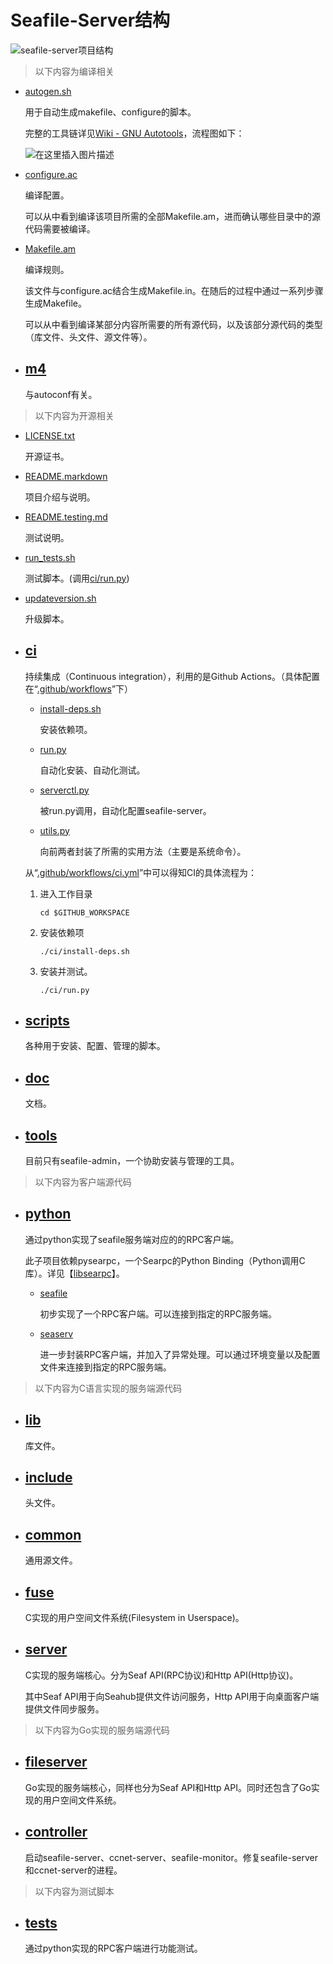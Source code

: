 # Seafile-Server结构
![seafile-server项目结构](https://img-blog.csdnimg.cn/7db0a32af71f4ebca05069d494bf72bc.png?x-oss-process=image/watermark,type_ZHJvaWRzYW5zZmFsbGJhY2s,shadow_50,text_Q1NETiBAY3lrMDYyMA==,size_20,color_FFFFFF,t_70,g_se,x_16)

> 以下内容为编译相关

- [autogen.sh](https://github.com/haiwen/seafile-server/blob/master/autogen.sh)
    
    用于自动生成makefile、configure的脚本。

    完整的工具链详见[Wiki - GNU Autotools](https://en.wikipedia.org/wiki/GNU_Autotools)，流程图如下：

    ![在这里插入图片描述](https://img-blog.csdnimg.cn/e681e4319c9e469d876878c0d5f907ba.png?x-oss-process=image/watermark,type_ZHJvaWRzYW5zZmFsbGJhY2s,shadow_50,text_Q1NETiBAY3lrMDYyMA==,size_14,color_FFFFFF,t_70,g_se,x_16#pic_center)


- [configure.ac](https://github.com/haiwen/seafile-server/blob/master/configure.ac)

    编译配置。
    
    可以从中看到编译该项目所需的全部Makefile.am，进而确认哪些目录中的源代码需要被编译。

- [Makefile.am](https://github.com/haiwen/seafile-server/blob/master/Makefile.am)

    编译规则。
    
    该文件与configure.ac结合生成Makefile.in。在随后的过程中通过一系列步骤生成Makefile。

    可以从中看到编译某部分内容所需要的所有源代码，以及该部分源代码的类型（库文件、头文件、源文件等）。

- ## [m4](https://github.com/haiwen/seafile-server/blob/master/m4)

    与autoconf有关。

> 以下内容为开源相关

- [LICENSE.txt](https://github.com/haiwen/seafile-server/blob/master/LICENSE.txt)
    
    开源证书。

- [README.markdown](https://github.com/haiwen/seafile-server/blob/master/README.markdown)
    
    项目介绍与说明。

- [README.testing.md](https://github.com/haiwen/seafile-server/blob/master/README.testing.md)

    测试说明。

- [run_tests.sh](https://github.com/haiwen/seafile-server/blob/master/run_tests.sh)
    
    测试脚本。(调用[ci/run.py](https://github.com/haiwen/seafile-server/blob/master/ci/run.py))

- [updateversion.sh](https://github.com/haiwen/seafile-server/blob/master/updateversion.sh)
    
    升级脚本。

- ## [ci](/https://github.com/haiwen/seafile-server/blob/master/ci)

    持续集成（Continuous integration），利用的是Github Actions。（具体配置在“[.github/workflows](https://github.com/haiwen/seafile-server/blob/master/.github/workflows)”下）

    - [install-deps.sh](https://github.com/haiwen/seafile-server/blob/master/ci/install-deps.sh)

        安装依赖项。

    - [run.py](https://github.com/haiwen/seafile-server/blob/master/ci/run.py)

        自动化安装、自动化测试。

    - [serverctl.py](https://github.com/haiwen/seafile-server/blob/master/ci/serverctl.py)

        被run.py调用，自动化配置seafile-server。

    - [utils.py](https://github.com/haiwen/seafile-server/blob/master/ci/utils.py)

        向前两者封装了所需的实用方法（主要是系统命令）。

    从“[.github/workflows/ci.yml](https://github.com/haiwen/seafile-server/blob/master/.github/workflows/ci.yml)”中可以得知CI的具体流程为：

    1. 进入工作目录
		```shell
		cd $GITHUB_WORKSPACE
		```
    2. 安装依赖项
   		```shell
		./ci/install-deps.sh
		```
    3. 安装并测试。
		```shell
		./ci/run.py
		```

- ## [scripts](https://github.com/haiwen/seafile-server/blob/master/scripts)

    各种用于安装、配置、管理的脚本。

- ## [doc](https://github.com/haiwen/seafile-server/blob/master/doc)
    
    文档。

- ## [tools](https://github.com/haiwen/seafile-server/blob/master/tools)

    目前只有seafile-admin，一个协助安装与管理的工具。

> 以下内容为客户端源代码

- ## [python](https://github.com/haiwen/seafile-server/blob/master/python)

    通过python实现了seafile服务端对应的的RPC客户端。

	此子项目依赖pysearpc，一个Searpc的Python Binding（Python调用C库）。详见【[libsearpc](https://github.com/haiwen/libsearpc)】。

    - [seafile](https://github.com/haiwen/seafile-server/blob/master/python/seafile)

        初步实现了一个RPC客户端。可以连接到指定的RPC服务端。

    - [seaserv](https://github.com/haiwen/seafile-server/blob/master/python/seaserv)

        进一步封装RPC客户端，并加入了异常处理。可以通过环境变量以及配置文件来连接到指定的RPC服务端。

> 以下内容为C语言实现的服务端源代码

- ## [lib](https://github.com/haiwen/seafile-server/blob/master/lib)

    库文件。

- ## [include](https://github.com/haiwen/seafile-server/blob/master/include)

    头文件。

- ## [common](https://github.com/haiwen/seafile-server/blob/master/common)

    通用源文件。

- ## [fuse](https://github.com/haiwen/seafile-server/blob/master/fuse)

    C实现的用户空间文件系统(Filesystem in Userspace)。

- ## [server](https://github.com/haiwen/seafile-server/blob/master/server)

    C实现的服务端核心。分为Seaf API(RPC协议)和Http API(Http协议)。

    其中Seaf API用于向Seahub提供文件访问服务，Http API用于向桌面客户端提供文件同步服务。

> 以下内容为Go实现的服务端源代码

- ## [fileserver](https://github.com/haiwen/seafile-server/blob/master/fileserver)

   Go实现的服务端核心，同样也分为Seaf API和Http API。同时还包含了Go实现的用户空间文件系统。

- ## [controller](https://github.com/haiwen/seafile-server/blob/master/controller)

    启动seafile-server、ccnet-server、seafile-monitor。修复seafile-server和ccnet-server的进程。

> 以下内容为测试脚本

- ## [tests](https://github.com/haiwen/seafile-server/blob/master/tests)

    通过python实现的RPC客户端进行功能测试。